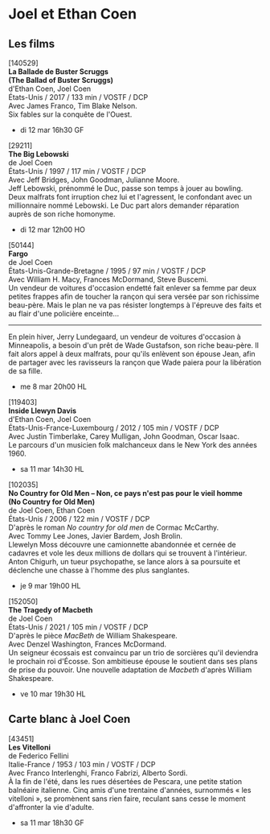 # Joel et Ethan Coen

## Les films

[140529]  
**La Ballade de Buster Scruggs**  
**(The Ballad of Buster Scruggs)**  
d'Ethan Coen, Joel Coen  
États-Unis / 2017 / 133 min / VOSTF / DCP  
Avec James Franco, Tim Blake Nelson.  
Six fables sur la conquête de l'Ouest.

- di 12 mar 16h30 GF

[29211]  
**The Big Lebowski**  
de Joel Coen  
États-Unis / 1997 / 117 min / VOSTF / DCP  
Avec Jeff Bridges, John Goodman, Julianne Moore.  
Jeff Lebowski, prénommé le Duc, passe son temps à jouer au bowling. Deux malfrats font irruption chez lui et l'agressent, le confondant avec un millionnaire nommé Lebowski. Le Duc part alors demander réparation auprès de son riche homonyme.

- di 12 mar 12h00 HO

[50144]  
**Fargo**  
de Joel Coen  
États-Unis-Grande-Bretagne / 1995 / 97 min / VOSTF / DCP  
Avec William H. Macy, Frances McDormand, Steve Buscemi.  
Un vendeur de voitures d'occasion endetté fait enlever sa femme par deux petites frappes afin de toucher la rançon qui sera versée par son richissime beau-père. Mais le plan ne va pas résister longtemps à l'épreuve des faits et au flair d'une policière enceinte...

---

En plein hiver, Jerry Lundegaard, un vendeur de voitures d'occasion à Minneapolis, a besoin d'un prêt de Wade Gustafson, son riche beau-père. Il fait alors appel à deux malfrats, pour qu'ils enlèvent son épouse Jean, afin de partager avec les ravisseurs la rançon que Wade paiera pour la libération de sa fille.

- me 8 mar 20h00 HL

[119403]  
**Inside Llewyn Davis**  
d'Ethan Coen, Joel Coen  
États-Unis-France-Luxembourg / 2012 / 105 min / VOSTF / DCP  
Avec Justin Timberlake, Carey Mulligan, John Goodman, Oscar Isaac.  
Le parcours d'un musicien folk malchanceux dans le New York des années 1960.

- sa 11 mar 14h30 HL

[102035]  
**No Country for Old Men – Non, ce pays n'est pas pour le vieil homme**  
**(No Country for Old Men)**  
de Joel Coen, Ethan Coen  
États-Unis / 2006 / 122 min / VOSTF / DCP  
D'après le roman _No country for old men_ de Cormac McCarthy.  
Avec Tommy Lee Jones, Javier Bardem, Josh Brolin.  
Llewelyn Moss découvre une camionnette abandonnée et cernée de cadavres et vole les deux millions de dollars qui se trouvent à l'intérieur. Anton Chigurh, un tueur psychopathe, se lance alors à sa poursuite et déclenche une chasse à l'homme des plus sanglantes.

- je 9 mar 19h00 HL

[152050]  
**The Tragedy of Macbeth**  
de Joel Coen  
États-Unis / 2021 / 105 min / VOSTF / DCP  
D'après le pièce _MacBeth_ de William Shakespeare.  
Avec Denzel Washington, Frances McDormand.  
Un seigneur écossais est convaincu par un trio de sorcières qu'il deviendra le prochain roi d'Écosse. Son ambitieuse épouse le soutient dans ses plans de prise du pouvoir. Une nouvelle adaptation de _Macbeth_ d'après William Shakespeare.

- ve 10 mar 19h30 HL

## Carte blanc à Joel Coen

[43451]  
**Les Vitelloni**  
de Federico Fellini  
Italie-France / 1953 / 103 min / VOSTF / DCP  
Avec Franco Interlenghi, Franco Fabrizi, Alberto Sordi.  
À la fin de l'été, dans les rues désertées de Pescara, une petite station balnéaire italienne. Cinq amis d'une trentaine d'années, surnommés « les vitelloni », se promènent sans rien faire, reculant sans cesse le moment d'affronter la vie d'adulte.

- sa 11 mar 18h30 GF

